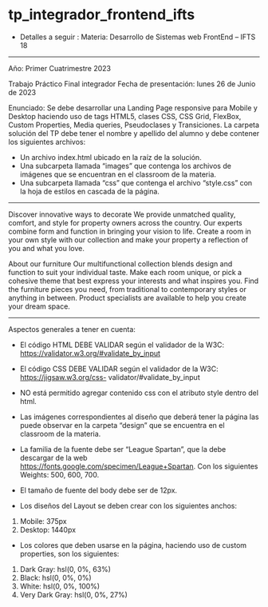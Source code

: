 # tp_integrador_frontend_ifts
- Detalles a seguir : 
Materia: Desarrollo de Sistemas web FrontEnd – IFTS 18
--- 

Año: Primer Cuatrimestre 2023

Trabajo Práctico Final integrador
Fecha de presentación: lunes 26 de Junio de 2023

Enunciado:
Se debe desarrollar una Landing Page responsive para Mobile y Desktop haciendo uso de tags
HTML5, clases CSS, CSS Grid, FlexBox, Custom Properties, Media queries, Pseudoclases y
Transiciones.
La carpeta solución del TP debe tener el nombre y apellido del alumno y debe contener los
siguientes archivos:
* Un archivo index.html ubicado en la raíz de la solución.
* Una subcarpeta llamada “images” que contenga los archivos de imágenes que se encuentran
en el classroom de la materia.
* Una subcarpeta llamada “css” que contenga el archivo “style.css” con la hoja de estilos en
cascada de la página.
---

Discover innovative ways to decorate
We provide unmatched quality, comfort, and style for property owners across the country. Our experts combine form and function in bringing your vision to life. Create a room in your own style with our collection and make your property a reflection of you and what you love.


About our furniture
Our multifunctional collection blends design and function to suit your individual taste. Make each room unique, or pick a cohesive theme that best express your interests and what inspires you. Find the furniture pieces you need, from traditional to contemporary styles or anything in between. Product specialists are available to help you create your dream space.


---

Aspectos generales a tener en cuenta:
* El código HTML DEBE VALIDAR según el validador de la W3C:
https://validator.w3.org/#validate_by_input

* El código CSS DEBE VALIDAR según el validador de la W3C: https://jigsaw.w3.org/css-
validator/#validate_by_input

* NO está permitido agregar contenido css con el atributo style dentro del html.
* Las imágenes correspondientes al diseño que deberá tener la página las puede observar en la
carpeta “design” que se encuentra en el classroom de la materia.
* La familia de la fuente debe ser “League Spartan”, que la debe descargar de la web
https://fonts.google.com/specimen/League+Spartan. Con los siguientes Weights: 500, 600, 700.
* El tamaño de fuente del body debe ser de 12px.
* Los diseños del Layout se deben crear con los siguientes anchos:
1. Mobile: 375px
2. Desktop: 1440px
* Los colores que deben usarse en la página, haciendo uso de custom properties, son los
siguientes:
1. Dark Gray: hsl(0, 0%, 63%)
2. Black: hsl(0, 0%, 0%)
3. White: hsl(0, 0%, 100%)
4. Very Dark Gray: hsl(0, 0%, 27%)